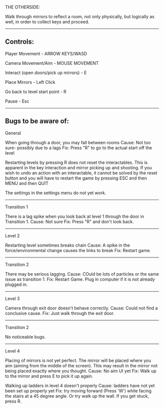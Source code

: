 
THE OTHERSIDE:

Walk through mirrors to reflect a room, not only physically, but logically as well, in order to collect keys and proceed.

----------------------------------------------------------------------------------------------------------------
Controls:
----------------------------------------------------------------------------------------------------------------
Player Movement - ARROW KEYS/WASD

Camera Movement/Aim - MOUSE MOVEMENT

Interact (open doors/pick up mirrors) - E

Place Mirrors - Left Click

Go back to level start point - R

Pause - Esc





---------------------------------------------------------------------------------------------------------------
Bugs to be aware of:
----------------------------------------------------------------------------------------------------------------
General

When going through a door, you may fall between rooms
Cause: Not too sure- possibly due to a lags
Fix: Press "R" to go to the actual start off the level

Restarting levels by pressing R does not reset the interactables. 
This is apparent in the key interaction and mirror picking up and shooting. If you wish to undo an action with an interactable,
 it cannot be solved by the reset button and you will have to restart the game by pressing ESC and then MENU and then QUIT

The settings in the settings menu do not yet work.

----------------------------------------------------------------------------------------------------------------
Transition 1

There is a lag spike when you look back at level 1 through the door in Transition 1. 
Cause: Not sure 
Fix: Press "R" and don't look back.

----------------------------------------------------------------------------------------------------------------
Level 2

Restarting level sometimes breaks chain
Cause: A spike in the force/environmental change causes the links to break
Fix: Restart game. 

----------------------------------------------------------------------------------------------------------------
Transition 2

There may be serious lagging.
Cause: COuld be lots of particles or the same issue as transition 1.
Fix: Restart Game. Plug in computer if it is not already plugged in.

----------------------------------------------------------------------------------------------------------------
Level 3

Camera through exit door doesn't behave correctly.
Cause: Could not find a conclusive cause.
Fix: Just walk through the exit door.

-----------------------------------------------------------------------------------------------------------------
Transition 2

No noticeable bugs.

-----------------------------------------------------------------------------------------------------------------
Level 4

Placing of mirrors is not yet perfect. The mirror will be placed where you aim (aiming from the middle of the screen). 
This may result in the mirror not being placed exactly where you thought. 
Cause: No aim UI yet
Fix: Walk up to the mirror and press E to pick it up again.

Walking up ladders in level 4 doesn't properly
Cause: ladders have not yet been set up properly yet
Fix: try moving forward (Press 'W') while facing the stairs at a 45 degree angle. Or try walk up the wall. If you get stuck, press R.
